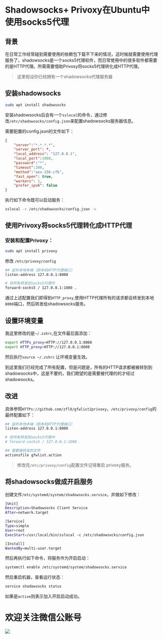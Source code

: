 # Shadowsocks+ Privoxy在Ubuntu中使用socks5代理


## 背景

在日常工作经常碰到需要使用的依赖包下载不下来的情况，这时候就需要使用代理服务了，shadowsocks是一个socks5代理软件，而日常使用中的很多软件都需要的是HTTP代理。所需需要借助Privoxy将socks5代理转化成HTTP代理。

> 这里假设你已经拥有一个shadowsocks代理服务器

## 安装shadowsocks

``` bash
sudo apt install shadowsocks
```
安装shadowsocks后会有一个`sslocal`的命令，通过修改`/etc/shadowsocks/config.json`来配置shadowsocks服务器信息。

需要配置的config.json的文件如下：

``` json
{
    "server":"*.*.*.*",
    "server_port": *,
    "local_address": "127.0.0.1",
    "local_port":1080,
    "password":"*",
    "timeout":300,
    "method":"aes-256-cfb",
    "fast_open": true,
    "workers": 1,
    "prefer_ipv6": false
}
```

执行如下命令既可以启动服务：
``` bash
sslocal -c /etc/shadowsocks/config.json -v 
```


## 使用Privoxy将socks5代理转化成HTTP代理

### 安装和配置Privoxy：

``` bash
sudo apt install privoxy
```

修改 `/etc/privoxy/config`


```  bash
## 监听本地本端（即本机HTTP代理端口）
listen-address 127.0.0.1:8008

# 将所有转发到socks5代理中
forward-socks5 / 127.0.0.1:1080 .
```

通过上述配置我们即得到`HTTP_proxy`,使用HTTP代理所有的请求都会转发到本地`8008`端口，然后转发给shadowsocks服务。


## 设置环境变量

我这里修改的是`~/.zshrc`,在文件最后面添加：

``` bash
export HTTPs_proxy=HTTP://127.0.0.1:8008
export HTTP_proxy=HTTP://127.0.0.1:8008
```

然后执行`source ~/.zshrc`  让环境变量生效。

到这里我们已经完成了所有配置，但是问题是，所有的HTTP请求都被被转到到shadowsocks中，这是不要的，我们期望的是需要被代理的的才经过shadowsocks。

## 改进

具体参照`HTTPs://github.com/zfl9/gfwlist2privoxy`，`/etc/privoxy/config`的最终配置如下：
``` bash
## 监听本地本端（即本机HTTP代理端口）
listen-address 127.0.0.1:8008

# 将所有转发到socks5代理中
# forward-socks5 / 127.0.0.1:1080 .

## 需要被转发的文件
actionsfile gfwlist.action
```

> 修改完`/etc/privoxy/config`配置文件记得重启 privoxy服务。


## 将shadowsocks做成开启服务

创建文件`/etc/systemd/system/shadowsocks.service`，并做如下修改：

``` bash
[Unit]
Description=Shadowsocks Client Service
After=network.target

[Service]
Type=simple
User=root
ExecStart=/usr/local/bin/sslocal -c /etc/shadowsocks/config.json

[Install]
WantedBy=multi-user.target
```

然后再执行如下命令，将服务作为开启启动：

``` bash
systemctl enable /etc/systemd/system/shadowsocks.service
```

然后重启机器，查看运行状态：
``` bash
service shadowsocks status
```
如果是`active`则表示加入开启启动成功。


# 欢迎关注微信公账号

![](../Notes/images/qrcode_for_gh_8a4c1ef089cc_258.jpg)






